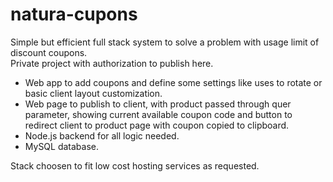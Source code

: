 # natura-cupons
Simple but efficient full stack system to solve a problem with usage limit of discount coupons.  
Private project with authorization to publish here.

- Web app to add coupons and define some settings like uses to rotate or basic client layout customization.
- Web page to publish to client, with product passed through quer parameter, showing current available coupon code and button to redirect client to product page with coupon copied to clipboard.  
- Node.js backend for all logic needed.
- MySQL database.

Stack choosen to fit low cost hosting services as requested.
